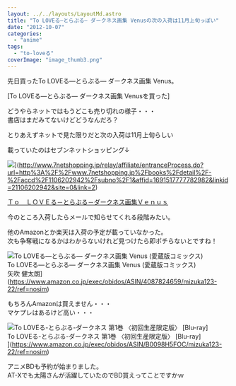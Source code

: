 ```yaml
---
layout: ../../layouts/LayoutMd.astro
title: "To LOVEる―とらぶる― ダークネス画集 Venusの次の入荷は11月上旬っぽい"
date: "2012-10-07"
categories: 
  - "anime"
tags: 
  - "to-loveる"
coverImage: "image_thumb3.png"
---
```


先日買ったTo LOVEる―とらぶる― ダークネス画集 Venus。

[To LOVEる―とらぶる― ダークネス画集 Venusを買った]

どうやらネットではもうどこも売り切れの様子・・・  
書店はまだみてないけどどうなんだろ？

とりあえずネットで見た限りだと次の入荷は11月上旬らしい

載っていたのはセブンネットショッピング↓

![](/archive/images/1106202942.jpg)](http://www.7netshopping.jp/relay/affiliate/entranceProcess.do?url=http%3A%2F%2Fwww.7netshopping.jp%2Fbooks%2Fdetail%2F-%2Faccd%2F1106202942%2Fsubno%2F1&affid=1691517777782982&linkid=21106202942&site=0&link=2)

[Ｔｏ　ＬＯＶＥる－とらぶる－ダークネス画集Ｖｅｎｕｓ](http://www.7netshopping.jp/relay/affiliate/entranceProcess.do?url=http%3A%2F%2Fwww.7netshopping.jp%2Fbooks%2Fdetail%2F-%2Faccd%2F1106202942%2Fsubno%2F1&affid=1691517777782982&linkid=21106202942&site=0&link=2)

今のところ入荷したらメールで知らせてくれる段階みたい。

他のAmazonとか楽天は入荷の予定が載っていなかった。  
次も争奪戦になるかはわからないけれど見つけたら即ポチらないとですね！

![To LOVEる―とらぶる― ダークネス画集 Venus (愛蔵版コミックス)](/archive/images/51nGZrSwuOL._SL75_.jpg)  
To LOVEる―とらぶる― ダークネス画集 Venus (愛蔵版コミックス)  
矢吹 健太朗](https://www.amazon.co.jp/exec/obidos/ASIN/4087824659/mizuka123-22/ref=nosim)

もちろんAmazonは買えません・・・  
マケプレはあるけど高い・・・

![To LOVEる-とらぶる-ダークネス 第1巻 〈初回生産限定版〉 [Blu-ray]](/archive/images/517OWKyfm2L._SL75_.jpg)  
To LOVEる-とらぶる-ダークネス 第1巻 〈初回生産限定版〉 \[Blu-ray\]  
](https://www.amazon.co.jp/exec/obidos/ASIN/B0098H5FOC/mizuka123-22/ref=nosim)

アニメBDも予約が始まりました。  
AT-Xでも太陽さんが活躍していたのでBD買えってことですかｗ
